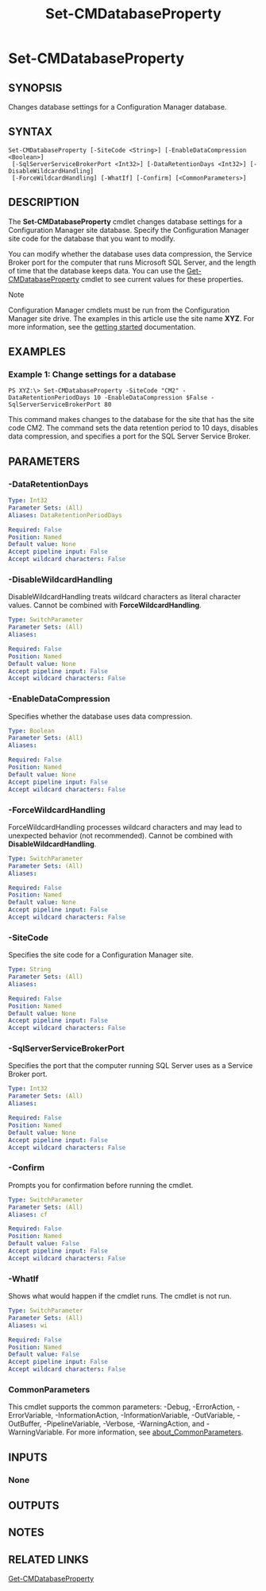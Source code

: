 ﻿---
description: Changes database settings for a Configuration Manager database.
external help file: AdminUI.PS.HS.dll-Help.xml
Module Name: ConfigurationManager
ms.date: 05/07/2019
schema: 2.0.0
title: Set-CMDatabaseProperty
---

# Set-CMDatabaseProperty

## SYNOPSIS
Changes database settings for a Configuration Manager database.

## SYNTAX

```
Set-CMDatabaseProperty [-SiteCode <String>] [-EnableDataCompression <Boolean>]
 [-SqlServerServiceBrokerPort <Int32>] [-DataRetentionDays <Int32>] [-DisableWildcardHandling]
 [-ForceWildcardHandling] [-WhatIf] [-Confirm] [<CommonParameters>]
```

## DESCRIPTION
The **Set-CMDatabaseProperty** cmdlet changes database settings for a Configuration Manager site database.
Specify the Configuration Manager site code for the database that you want to modify.

You can modify whether the database uses data compression, the Service Broker port for the computer that runs Microsoft SQL Server, and the length of time that the database keeps data.
You can use the [Get-CMDatabaseProperty](Get-CMDatabaseProperty.md) cmdlet to see current values for these properties.

> [!NOTE]
> Configuration Manager cmdlets must be run from the Configuration Manager site drive.
> The examples in this article use the site name **XYZ**. For more information, see the
> [getting started](/powershell/sccm/overview) documentation.

## EXAMPLES

### Example 1: Change settings for a database
```
PS XYZ:\> Set-CMDatabaseProperty -SiteCode "CM2" -DataRetentionPeriodDays 10 -EnableDataCompression $False -SqlServerServiceBrokerPort 80
```

This command makes changes to the database for the site that has the site code CM2.
The command sets the data retention period to 10 days, disables data compression, and specifies a port for the SQL Server Service Broker.

## PARAMETERS

### -DataRetentionDays
```yaml
Type: Int32
Parameter Sets: (All)
Aliases: DataRetentionPeriodDays

Required: False
Position: Named
Default value: None
Accept pipeline input: False
Accept wildcard characters: False
```

### -DisableWildcardHandling
DisableWildcardHandling treats wildcard characters as literal character values. Cannot be combined with **ForceWildcardHandling**.

```yaml
Type: SwitchParameter
Parameter Sets: (All)
Aliases:

Required: False
Position: Named
Default value: None
Accept pipeline input: False
Accept wildcard characters: False
```

### -EnableDataCompression
Specifies whether the database uses data compression.

```yaml
Type: Boolean
Parameter Sets: (All)
Aliases:

Required: False
Position: Named
Default value: None
Accept pipeline input: False
Accept wildcard characters: False
```

### -ForceWildcardHandling
ForceWildcardHandling processes wildcard characters and may lead to unexpected behavior (not recommended). Cannot be combined with **DisableWildcardHandling**.

```yaml
Type: SwitchParameter
Parameter Sets: (All)
Aliases:

Required: False
Position: Named
Default value: None
Accept pipeline input: False
Accept wildcard characters: False
```

### -SiteCode
Specifies the site code for a Configuration Manager site.

```yaml
Type: String
Parameter Sets: (All)
Aliases:

Required: False
Position: Named
Default value: None
Accept pipeline input: False
Accept wildcard characters: False
```

### -SqlServerServiceBrokerPort
Specifies the port that the computer running SQL Server uses as a Service Broker port.

```yaml
Type: Int32
Parameter Sets: (All)
Aliases:

Required: False
Position: Named
Default value: None
Accept pipeline input: False
Accept wildcard characters: False
```

### -Confirm
Prompts you for confirmation before running the cmdlet.

```yaml
Type: SwitchParameter
Parameter Sets: (All)
Aliases: cf

Required: False
Position: Named
Default value: False
Accept pipeline input: False
Accept wildcard characters: False
```

### -WhatIf
Shows what would happen if the cmdlet runs.
The cmdlet is not run.

```yaml
Type: SwitchParameter
Parameter Sets: (All)
Aliases: wi

Required: False
Position: Named
Default value: False
Accept pipeline input: False
Accept wildcard characters: False
```

### CommonParameters
This cmdlet supports the common parameters: -Debug, -ErrorAction, -ErrorVariable, -InformationAction, -InformationVariable, -OutVariable, -OutBuffer, -PipelineVariable, -Verbose, -WarningAction, and -WarningVariable. For more information, see [about_CommonParameters](https://docs.microsoft.com/powershell/module/microsoft.powershell.core/about/about_commonparameters?view=powershell-7).

## INPUTS

### None

## OUTPUTS

### 

## NOTES

## RELATED LINKS

[Get-CMDatabaseProperty](Get-CMDatabaseProperty.md)
